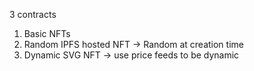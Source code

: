 3 contracts

1. Basic NFTs
2. Random IPFS hosted NFT -> Random at creation time
3. Dynamic SVG NFT -> use price feeds to be dynamic
